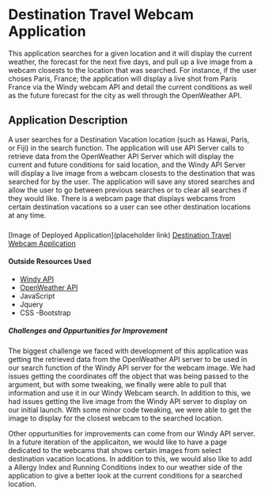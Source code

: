 # Destination Travel Webcam Application

This application searches for a given location and it will display the current weather, the forecast for the next five days, and pull up a live image from a webcam closests to the location that was searched. For instance, if the user choses Paris, France; the application will display a live shot from Paris France via the Windy webcam API and detail the current conditions as well as the future forecast for the city as well through the OpenWeather API. 

## Application Description

A user searches for a Destination Vacation location (such as Hawai, Paris, or Fiji) in the search function. The application will use API Server calls to retrieve data from the OpenWeather API Server which will display the current and future conditions for said location, and the Windy API Server will display a live image from a webcam closests to the destination that was searched for by the user. The application will save any stored searches and allow the user to go between previous searches or to clear all searches if they would like. There is a webcam page that displays webcams from certain destination vacations so a user can see other destination locations at any time. 

### 
[Image of Deployed Application](placeholder link)
[Destination Travel Webcam Application](https://clf9008.github.io/Project1/)

#### Outside Resources Used
- [Windy API](https://api.windy.com/)
- [OpenWeather API](https://openweathermap.org/api)
- JavaScript
- Jquery
- CSS
-Bootstrap

##### Challenges and Oppurtunities for Improvement

The biggest challenge we faced with development of this application was getting the retrieved data from the OpenWeather API server to be used in our search function of the Windy API server for the webcam image. We had issues getting the coordinates off the object that was being passed to the argument, but with some tweaking, we finally were able to pull that information and use it in our Windy Webcam search. In addition to this, we had issues getting the live image from the Windy API server to display on our initial launch. With some minor code tweaking, we were able to get the image to display for the closest webcam to the searched location. 

Other oppurtunities for improvements can come from our Windy API server. In a future iteration of the applicaiton, we would like to have a page dedicated to the webcams that shows certain images from select destination vacation locations. In addition to this, we would also like to add a Allergy Index and Running Conditions index to our weather side of the application to give a better look at the current conditions for a searched location.

